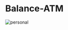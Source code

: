 # Balance-ATM

![personal](https://github.com/riviea/Balance-ATM/assets/12423098/dcf2e2fb-f410-4a2c-a01e-2555215830a0)
